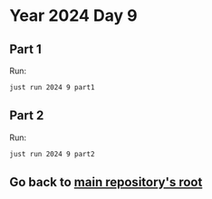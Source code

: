 # Year 2024 Day 9

## Part 1

Run:

```bash
just run 2024 9 part1
```

## Part 2

Run:

```bash
just run 2024 9 part2
```

## Go back to [main repository's root](../README.md)
